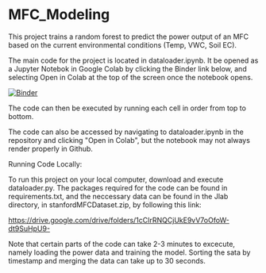 # MFC_Modeling
This project trains a random forest to predict the power output of an MFC based on the current environmental conditions (Temp, VWC, Soil EC).

The main code for the project is located in dataloader.ipynb. It be opened as a Jupyter Notebok in Google Colab by clicking the Binder link below, and selecting Open in Colab at the top of the screen once the notebook opens.

[![Binder](https://mybinder.org/badge_logo.svg)](https://mybinder.org/v2/gh/jlab-sensing/MFC_Modeling/HEAD?labpath=dataloader.ipynb)

The code can then be executed by running each cell in order from top to bottom.

The code can also be accessed by navigating to dataloader.ipynb in the repository and clicking "Open in Colab", but the notebook may not always render properly in Github.

Running Code Locally:

To run this project on your local computer, download and execute dataloader.py. The packages required for the code can be found in requirements.txt, and the neccessary data can be found in the Jlab directory, in stanfordMFCDataset.zip, by following this link:

https://drive.google.com/drive/folders/1cCIrRNQCjUkE9vV7oOfoW-dt9SuHpU9-

Note that certain parts of the code can take 2-3 minutes to excecute, namely loading the power data and training the model. Sorting the sata by timestamp and merging the data can take up to 30 seconds.





